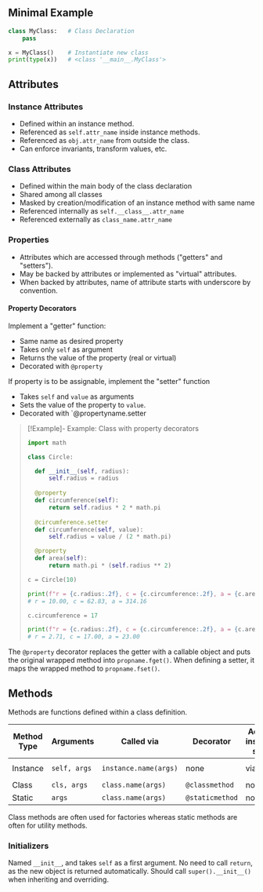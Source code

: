 
## Minimal Example

```python
class MyClass:   # Class Declaration
	pass

x = MyClass()    # Instantiate new class
print(type(x))   # <class '__main__.MyClass'>
```

## Attributes

### Instance Attributes
- Defined within an instance method.
- Referenced as `self.attr_name` inside instance methods.
- Referenced as `obj.attr_name` from outside the class.
- Can enforce invariants, transform values, etc.

### Class Attributes
- Defined within the main body of the class declaration
- Shared among all classes
- Masked by creation/modification of an instance method with same name
- Referenced internally as `self.__class__.attr_name`
- Referenced externally as `class_name.attr_name`

### Properties
- Attributes which are accessed through methods ("getters" and "setters").
- May be backed by attributes or implemented as "virtual" attributes.
- When backed by attributes, name of attribute starts with underscore by convention.



#### Property Decorators

Implement a "getter" function:
- Same name as desired property
- Takes only `self` as argument
- Returns the value of the property (real or virtual)
- Decorated with `@property`

If property is to be assignable, implement the "setter" function
- Takes `self` and `value` as arguments
- Sets the value of the property to `value`.
- Decorated with `@propertyname.setter

> [!Example]- Example: Class with property decorators
> 
> ```python
> import math
> 
> class Circle:
> 
> 	def __init__(self, radius):
> 		self.radius = radius
> 	
> 	@property
> 	def circumference(self):
> 		return self.radius * 2 * math.pi
> 	
> 	@circumference.setter
> 	def circumference(self, value):
> 		self.radius = value / (2 * math.pi)
> 
> 	@property
> 	def area(self):
> 		return math.pi * (self.radius ** 2)
> 
> c = Circle(10)
> 
> print(f"r = {c.radius:.2f}, c = {c.circumference:.2f}, a = {c.area:.2f}")
> # r = 10.00, c = 62.83, a = 314.16
> 
> c.circumference = 17
> 
> print(f"r = {c.radius:.2f}, c = {c.circumference:.2f}, a = {c.area:.2f}")
> # r = 2.71, c = 17.00, a = 23.00
> ```

The `@property` decorator replaces the getter with a callable object and puts the original wrapped method into `propname.fget()`. When defining a setter, it maps the wrapped method to `propname.fset()`.

## Methods
Methods are functions defined within a class definition.

| Method Type | Arguments    | Called via            | Decorator       | Access instance state | Access class state   |
| ----------- | ------------ | --------------------- | --------------- | --------------------- | -------------------- |
| Instance    | `self, args` | `instance.name(args)` | none            | via `self`            | via `self.__class__` |
| Class       | `cls, args`  | `class.name(args)`    | `@classmethod`  | none                  | via `cls`            |
| Static      | `args`       | `class.name(args)`    | `@staticmethod` | none                  | none                     |

Class methods are often used for factories whereas static methods are often for utility methods.

### Initializers
Named `__init__`, and takes `self` as a first argument.
No need to call `return`, as the new object is returned automatically.
Should call `super().__init__()` when inheriting and overriding.

